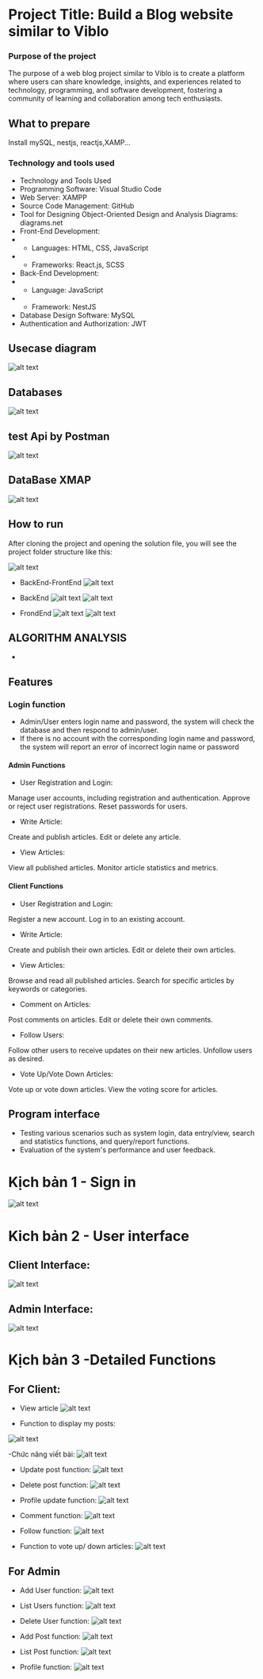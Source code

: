 # Project Title: Build a Blog website similar to Viblo

### Purpose of the project
The purpose of a web blog project similar to Viblo is to create a platform where users can share knowledge, insights, and experiences related to technology, programming, and software development, fostering a community of learning and collaboration among tech enthusiasts.



## What to prepare
Install mySQL, nestjs, reactjs,XAMP...


### Technology and tools used
- Technology and Tools Used
- Programming Software: Visual Studio Code
- Web Server: XAMPP
- Source Code Management: GitHub
- Tool for Designing Object-Oriented Design and Analysis Diagrams: diagrams.net
- Front-End Development:
-  + Languages: HTML, CSS, JavaScript
-  + Frameworks: React.js, SCSS
- Back-End Development:
-  + Language: JavaScript
-  + Framework: NestJS
- Database Design Software: MySQL
- Authentication and Authorization: JWT
## Usecase diagram
![alt text](image/image-22.png)
## Databases
![alt text](image/image-10.png)
## test Api by Postman
![alt text](image/image-38.png)

## DataBase XMAP
![alt text](image/image-39.png)
## How to run
After cloning the project and opening the solution file, you will see the project folder structure like this:

![alt text](image/image-15.png)


- BackEnd-FrontEnd
![alt text](image/image-9.png)


- BackEnd
![alt text](image/image.png)
![alt text](image/image-16.png)
- FrondEnd
![alt text](image/image-17.png)
![alt text](image/image-18.png)


## ALGORITHM ANALYSIS
-

## Features
### Login function
- Admin/User enters login name and password, the system will check the database and then respond to admin/user.
- If there is no account with the corresponding login name and password, the system will report an error of incorrect login name or password
#### Admin Functions
- User Registration and Login:

Manage user accounts, including registration and authentication.
Approve or reject user registrations.
Reset passwords for users.
- Write Article:

Create and publish articles.
Edit or delete any article.
- View Articles:

View all published articles.
Monitor article statistics and metrics.

#### Client Functions
- User Registration and Login:

Register a new account.
Log in to an existing account.
- Write Article:

Create and publish their own articles.
Edit or delete their own articles.
- View Articles:

Browse and read all published articles.
Search for specific articles by keywords or categories.
- Comment on Articles:

Post comments on articles.
Edit or delete their own comments.
- Follow Users:

Follow other users to receive updates on their new articles.
Unfollow users as desired.
- Vote Up/Vote Down Articles:

Vote up or vote down articles.
View the voting score for articles.
## Program interface
- Testing various scenarios such as system login, data entry/view, search and statistics functions, and query/report functions.
- Evaluation of the system's performance and user feedback.


# Kịch bản 1 - Sign in

![alt text](image/image-19.png)

# Kich bản 2 - User interface
## Client Interface:
![alt text](image/image-20.png)
## Admin Interface:
![alt text](image/image-21.png)

# Kịch bản 3 -Detailed Functions
## For Client:
- View article
![alt text](image/image-23.png)

- Function to display my posts:

![alt text](image/image-24.png)

-Chức năng viết bài:
![alt text](image/image-25.png)

- Update post function:
![alt text](image/image-26.png)

- Delete post function:
![alt text](image/image-27.png)

- Profile update function:
![alt text](image/image-37.png)

- Comment function: 
![alt text](image/image-28.png)

- Follow function:
![alt text](image/image-29.png)

- Function to vote up/ down articles:
![alt text](image/image-30.png)

## For Admin
- Add User function:
![alt text](image/image-31.png)

- List Users function:
![alt text](image/image-32.png)

- Delete User function:
![alt text](image/image-33.png)
 
- Add Post function:
![alt text](image/image-34.png)

- List Post function:
![alt text](image/image-35.png)

- Profile function:
![alt text](image/image-36.png)
